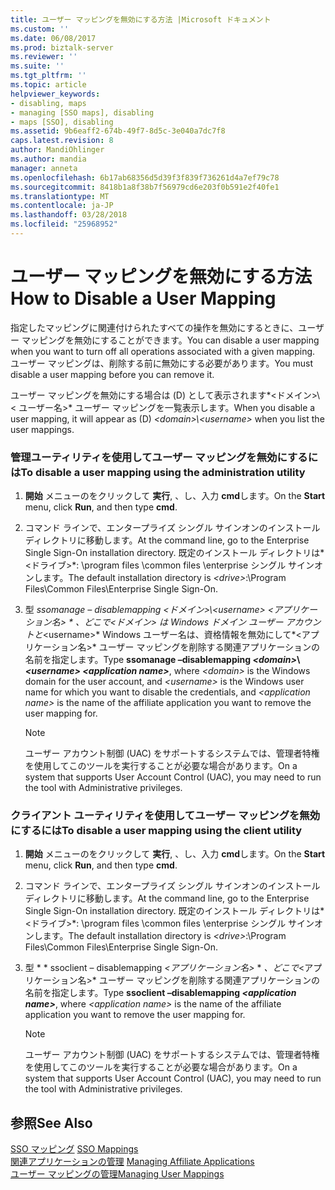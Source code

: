 ```yaml
---
title: ユーザー マッピングを無効にする方法 |Microsoft ドキュメント
ms.custom: ''
ms.date: 06/08/2017
ms.prod: biztalk-server
ms.reviewer: ''
ms.suite: ''
ms.tgt_pltfrm: ''
ms.topic: article
helpviewer_keywords:
- disabling, maps
- managing [SSO maps], disabling
- maps [SSO], disabling
ms.assetid: 9b6eaff2-674b-49f7-8d5c-3e040a7dc7f8
caps.latest.revision: 8
author: MandiOhlinger
ms.author: mandia
manager: anneta
ms.openlocfilehash: 6b17ab68356d5d39f3f839f736261d4a7ef79c78
ms.sourcegitcommit: 8418b1a8f38b7f56979cd6e203f0b591e2f40fe1
ms.translationtype: MT
ms.contentlocale: ja-JP
ms.lasthandoff: 03/28/2018
ms.locfileid: "25968952"
---
```

# <a name="how-to-disable-a-user-mapping"></a><span data-ttu-id="041b3-102">ユーザー マッピングを無効にする方法</span><span class="sxs-lookup"><span data-stu-id="041b3-102">How to Disable a User Mapping</span></span>
<span data-ttu-id="041b3-103">指定したマッピングに関連付けられたすべての操作を無効にするときに、ユーザー マッピングを無効にすることができます。</span><span class="sxs-lookup"><span data-stu-id="041b3-103">You can disable a user mapping when you want to turn off all operations associated with a given mapping.</span></span> <span data-ttu-id="041b3-104">ユーザー マッピングは、削除する前に無効にする必要があります。</span><span class="sxs-lookup"><span data-stu-id="041b3-104">You must disable a user mapping before you can remove it.</span></span>  
  
 <span data-ttu-id="041b3-105">ユーザー マッピングを無効にする場合は (D) として表示されます*\<ドメイン\>\\< ユーザー名\>* ユーザー マッピングを一覧表示します。</span><span class="sxs-lookup"><span data-stu-id="041b3-105">When you disable a user mapping, it will appear as (D) *\<domain\>\\<username\>* when you list the user mappings.</span></span>  
  
### <a name="to-disable-a-user-mapping-using-the-administration-utility"></a><span data-ttu-id="041b3-106">管理ユーティリティを使用してユーザー マッピングを無効にするには</span><span class="sxs-lookup"><span data-stu-id="041b3-106">To disable a user mapping using the administration utility</span></span>  
  
1.  <span data-ttu-id="041b3-107">**開始**  メニューのをクリックして **実行**, 、し、入力 **cmd**します。</span><span class="sxs-lookup"><span data-stu-id="041b3-107">On the **Start** menu, click **Run**, and then type **cmd**.</span></span>  
  
2.  <span data-ttu-id="041b3-108">コマンド ラインで、エンタープライズ シングル サインオンのインストール ディレクトリに移動します。</span><span class="sxs-lookup"><span data-stu-id="041b3-108">At the command line, go to the Enterprise Single Sign-On installation directory.</span></span> <span data-ttu-id="041b3-109">既定のインストール ディレクトリは*\<ドライブ\>*: \program files \common files \enterprise シングル サインオンします。</span><span class="sxs-lookup"><span data-stu-id="041b3-109">The default installation directory is *\<drive\>*:\Program Files\Common Files\Enterprise Single Sign-On.</span></span>  
  
3.  <span data-ttu-id="041b3-110">型 **ssomanage – disablemapping *\<ドメイン\>*\\*\<username\> \<アプリケーション名\>* * *、どこで*\<ドメイン\>* は Windows ドメイン ユーザー アカウントと*\<username\>* Windows ユーザー名は、資格情報を無効にして*\<アプリケーション名\>* ユーザー マッピングを削除する関連アプリケーションの名前を指定します。</span><span class="sxs-lookup"><span data-stu-id="041b3-110">Type **ssomanage –disablemapping *\<domain\>*\\*\<username\> \<application name\>***, where *\<domain\>* is the Windows domain for the user account, and *\<username\>* is the Windows user name for which you want to disable the credentials, and *\<application name\>* is the name of the affiliate application you want to remove the user mapping for.</span></span>  
  
    > [!NOTE]
    >  <span data-ttu-id="041b3-111">ユーザー アカウント制御 (UAC) をサポートするシステムでは、管理者特権を使用してこのツールを実行することが必要な場合があります。</span><span class="sxs-lookup"><span data-stu-id="041b3-111">On a system that supports User Account Control (UAC), you may need to run the tool with Administrative privileges.</span></span>  
  
### <a name="to-disable-a-user-mapping-using-the-client-utility"></a><span data-ttu-id="041b3-112">クライアント ユーティリティを使用してユーザー マッピングを無効にするには</span><span class="sxs-lookup"><span data-stu-id="041b3-112">To disable a user mapping using the client utility</span></span>  
  
1.  <span data-ttu-id="041b3-113">**開始**  メニューのをクリックして **実行**, 、し、入力 **cmd**します。</span><span class="sxs-lookup"><span data-stu-id="041b3-113">On the **Start** menu, click **Run**, and then type **cmd**.</span></span>  
  
2.  <span data-ttu-id="041b3-114">コマンド ラインで、エンタープライズ シングル サインオンのインストール ディレクトリに移動します。</span><span class="sxs-lookup"><span data-stu-id="041b3-114">At the command line, go to the Enterprise Single Sign-On installation directory.</span></span> <span data-ttu-id="041b3-115">既定のインストール ディレクトリは*\<ドライブ\>*: \program files \common files \enterprise シングル サインオンします。</span><span class="sxs-lookup"><span data-stu-id="041b3-115">The default installation directory is *\<drive\>*:\Program Files\Common Files\Enterprise Single Sign-On.</span></span>  
  
3.  <span data-ttu-id="041b3-116">型 * * ssoclient – disablemapping *\<アプリケーション名\>* * *、どこで*\<アプリケーション名\>* ユーザー マッピングを削除する関連アプリケーションの名前を指定します。</span><span class="sxs-lookup"><span data-stu-id="041b3-116">Type **ssoclient –disablemapping *\<application name\>***, where *\<application name\>* is the name of the affiliate application you want to remove the user mapping for.</span></span>  
  
    > [!NOTE]
    >  <span data-ttu-id="041b3-117">ユーザー アカウント制御 (UAC) をサポートするシステムでは、管理者特権を使用してこのツールを実行することが必要な場合があります。</span><span class="sxs-lookup"><span data-stu-id="041b3-117">On a system that supports User Account Control (UAC), you may need to run the tool with Administrative privileges.</span></span>  
  
## <a name="see-also"></a><span data-ttu-id="041b3-118">参照</span><span class="sxs-lookup"><span data-stu-id="041b3-118">See Also</span></span>  
 <span data-ttu-id="041b3-119">[SSO マッピング](../core/sso-mappings.md) </span><span class="sxs-lookup"><span data-stu-id="041b3-119">[SSO Mappings](../core/sso-mappings.md) </span></span>  
 <span data-ttu-id="041b3-120">[関連アプリケーションの管理](../core/managing-affiliate-applications.md) </span><span class="sxs-lookup"><span data-stu-id="041b3-120">[Managing Affiliate Applications](../core/managing-affiliate-applications.md) </span></span>  
 [<span data-ttu-id="041b3-121">ユーザー マッピングの管理</span><span class="sxs-lookup"><span data-stu-id="041b3-121">Managing User Mappings</span></span>](../core/managing-user-mappings.md)